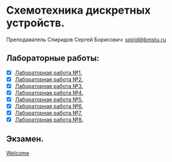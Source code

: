 # Схемотехника дискретных устройств.
Преподаватель Спиридов Сергей Борисович: spirid@bmstu.ru

## Лабораторные работы:
* [X] [Лабораторная работа №1.](https://github.com/mightyK1ngRichard/IU5/tree/master/Term-4/Circuitry%20of%20discrete%20devices/Lab-01)
* [X] [Лабораторная работа №2.](https://github.com/mightyK1ngRichard/IU5/tree/master/Term-4/Circuitry%20of%20discrete%20devices/Lab-02)
* [X] [Лабораторная работа №3.](https://github.com/mightyK1ngRichard/IU5/tree/master/Term-4/Circuitry%20of%20discrete%20devices/Lab-03)
* [X] [Лабораторная работа №4.](https://github.com/mightyK1ngRichard/IU5/tree/master/Term-4/Circuitry%20of%20discrete%20devices/Lab-04)
* [X] [Лабораторная работа №5.](https://github.com/mightyK1ngRichard/IU5/tree/master/Term-4/Circuitry%20of%20discrete%20devices/Lab-05)
* [X] [Лабораторная работа №6.](https://github.com/mightyK1ngRichard/IU5/tree/master/Term-4/Circuitry%20of%20discrete%20devices/Lab-06)
* [X] [Лабораторная работа №7.](https://github.com/mightyK1ngRichard/IU5/tree/master/Term-4/Circuitry%20of%20discrete%20devices/Lab-07)
* [X] [Лабораторная работа №8.](https://github.com/mightyK1ngRichard/IU5/tree/master/Term-4/Circuitry%20of%20discrete%20devices/Lab-08)

## Экзамен.
[Welcome](https://github.com/mightyK1ngRichard/IU5/tree/master/Term-4/Circuitry%20of%20discrete%20devices/Exam)
